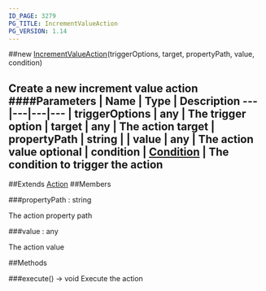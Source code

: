 ```yaml
---
ID_PAGE: 3279
PG_TITLE: IncrementValueAction
PG_VERSION: 1.14
---
```

##new [IncrementValueAction](page.php?p=3279)(triggerOptions, target, propertyPath, value, condition)

Create a new increment value action
####Parameters
 | Name | Type | Description
---|---|---|---
 | triggerOptions | any | The trigger option
 | target | any | The action target
 | propertyPath | string | 
 | value | any | The action value
optional | condition | [Condition](page.php?p=3289) | The condition to trigger the action
---

##Extends [Action](page.php?p=3275)
##Members

###propertyPath : string


The action property path

###value : any


The action value



##Methods

###execute() &rarr; void
Execute the action

